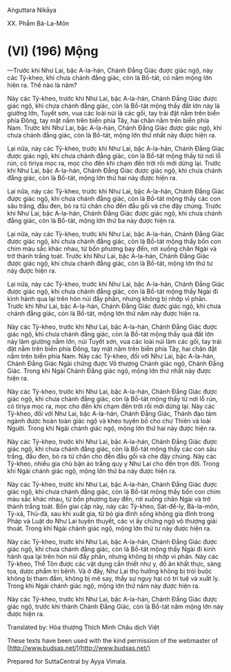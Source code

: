  

Aṅguttara Nikāya

XX. Phẩm Bà-La-Môn

# (VI) (196) Mộng

—Trước khi Như Lai, bậc A-la-hán, Chánh Ðẳng Giác được giác ngộ, này các Tỷ-kheo, khi chưa chánh đẳng giác, còn là Bồ-tát, có năm mộng lớn hiện ra. Thế nào là năm?

Này các Tỷ-kheo, trước khi Như Lai, bậc A-la-hán, Chánh Ðẳng Giác được giác ngộ, khi chưa chánh đẳng giác, còn là Bồ-tát mộng thấy đất lớn này là giường lớn, Tuyết sơn, vua các loài núi là các gối, tay trái đặt nằm trên biển phía Ðông, tay mặt nằm trên biển phía Tây, hai chân nằm trên biển phía Nam. Trước khi Như Lai, bậc A-la-hán, Chánh Ðẳng Giác được giác ngộ, khi chưa chánh đẳng giác, còn là Bồ-tát, mộng lớn thứ nhất này được hiện ra.

Lại nữa, này các Tỷ-kheo, trước khi Như Lai, bậc A-la-hán, Chánh Ðẳng Giác được giác ngộ, khi chưa chánh đẳng giác, còn là Bồ-tát mộng thấy từ nơi lỗ rún, cỏ tiriya mọc ra, mọc cho đến khi chạm đến trời rồi mới dừng lại. Trước khi Như Lai, bậc A-la-hán, Chánh Ðẳng Giác được giác ngộ, khi chưa chánh đẳng giác, còn là Bồ-tát, mộng lớn thứ hai này được hiện ra.

Lại nữa, này các Tỷ-kheo, trước khi Như Lai, bậc A-la-hán, Chánh Ðẳng Giác được giác ngộ, khi chưa chánh đẳng giác, còn là Bồ-tát mộng thấy các con sâu trắng, đầu đen, bò ra từ chân cho đến đầu gối và che đậy chúng. Trước khi Như Lai, bậc A-la-hán, Chánh Ðẳng Giác được giác ngộ, khi chưa chánh đẳng giác, còn là Bồ-tát, mộng lớn thứ ba này được hiện ra.

Lại nữa, này các Tỷ-kheo, trước khi Như Lai, bậc A-la-hán, Chánh Ðẳng Giác được giác ngộ, khi chưa chánh đẳng giác, còn là Bồ-tát mộng thấy bốn con chim màu sắc khác nhau, từ bốn phương bay đến, rơi xuống chân Ngài và trở thành trắng toát. Trước khi Như Lai, bậc A-la-hán, Chánh Ðẳng Giác được giác ngộ, khi chưa chánh đẳng giác, còn là Bồ-tát, mộng lớn thứ tư này được hiện ra.

Lại nữa, này các Tỷ-kheo, trước khi Như Lai, bậc A-la-hán, Chánh Ðẳng Giác được giác ngộ, khi chưa chánh đẳng giác, còn là Bồ-tát mộng thấy Ngài đi kinh hành qua lại trên hòn núi đầy phân, nhưng không bị nhớp vì phân. Trước khi Như Lai, bậc A-la-hán, Chánh Ðẳng Giác được giác ngộ, khi chưa chánh đẳng giác, còn là Bồ-tát, mộng lớn thứ năm này được hiện ra.

Này các Tỷ-kheo, trước khi Như Lai, bậc A-la-hán, Chánh Ðẳng Giác được giác ngộ, khi chưa chánh đẳng giác, còn là Bồ-tát mộng thấy quả đất lớn này làm giường nằm lớn, núi Tuyết sơn, vua các loài núi làm các gối, tay trái đặt nằm trên biển phía Ðông, tay mặt nằm trên biển phía Tây, hai chân đặt nằm trên biển phía Nam. Này các Tỷ-kheo, đối với Như Lai, bậc A-la-hán, Chánh Ðẳng Giác Ngài chứng được Vô thượng Chánh giác ngộ, Chánh Ðẳng Giác. Trong khi Ngài Chánh Ðẳng giác ngộ, mộng lớn thứ nhất này được hiện ra.

Này các Tỷ-kheo, trước khi Như Lai, bậc A-la-hán, Chánh Ðẳng Giác được giác ngộ, khi chưa chánh đẳng giác, còn là Bồ-tát mộng thấy từ nơi lỗ rún, cỏ tiriya mọc ra, mọc cho đến khi chạm đến trời rồi mới dừng lại. Này các Tỷ-kheo, đối với Như Lai, bậc A-la-hán, Chánh Ðẳng Giác, Thánh đạo tám ngành được hoàn toàn giác ngộ và khéo tuyên bố cho chư Thiên và loài Người. Trong khi Ngài chánh giác ngộ, mộng lớn thứ hai này được hiện ra.

Này các Tỷ-kheo, trước khi Như Lai, bậc A-la-hán, Chánh Ðẳng Giác được giác ngộ, khi chưa chánh đẳng giác, còn là Bồ-tát mộng thấy các con sâu trắng, đầu đen, bò ra từ chân cho đến đầu gối và che đậy chúng. Này các Tỷ-kheo, nhiều gia chủ bận áo trắng quy y Như Lai cho đến trọn đời. Trong khi Ngài chánh giác ngộ, mộng lớn thứ ba này được hiện ra.

Này các Tỷ-kheo, trước khi Như Lai, bậc A-la-hán, Chánh Ðẳng Giác được giác ngộ, khi chưa chánh đẳng giác, còn là Bồ-tát mộng thấy bốn con chim màu sắc khác nhau, từ bốn phương bay đến, rơi xuống chân Ngài và trở thành trắng toát. Bốn giai cấp này, này các Tỷ-kheo, Sát-đế-ly, Bà-la-môn, Tỳ-xá, Thủ-đà, sau khi xuất gia, từ bỏ gia đình sống không gia đình trong Pháp và Luật do Như Lai tuyên thuyết, các vị ấy chứng ngộ vô thượng giải thoát. Trong khi Ngài chánh giác ngộ, mộng lớn thứ tư này được hiện ra.

Này các Tỷ-kheo, trước khi Như Lai, bậc A-la-hán, Chánh Ðẳng Giác được giác ngộ, khi chưa chánh đẳng giác, còn là Bồ-tát mộng thấy Ngài đi kinh hành qua lại trên hòn núi đầy phân, nhưng không bị nhớp vì phân. Này các Tỷ-kheo, Thế Tôn được các vật dụng cần thiết như y, đồ ăn khất thực, sàng tọa, dược phẩm trị bệnh. Và ở đây, Như Lai thọ hưởng không bị trói buộc không bị tham đắm, không bị mê say, thấy sự nguy hại có trí tuệ và xuất ly. Trong khi Ngài chánh giác ngộ, mộng lớn thứ năm này được hiện ra.

Này các Tỷ-kheo, trước khi Như Lai, bậc A-la-hán, Chánh Ðẳng Giác được giác ngộ, trước khi thành Chánh Ðẳng Giác, còn là Bồ-tát năm mộng lớn này được hiện ra.

Translated by: Hòa thượng Thích Minh Châu dịch Việt

These texts have been used with the kind permission of the webmaster of [http://www.budsas.net/](http://www.budsas.net/)

Prepared for SuttaCentral by Ayya Vimala.